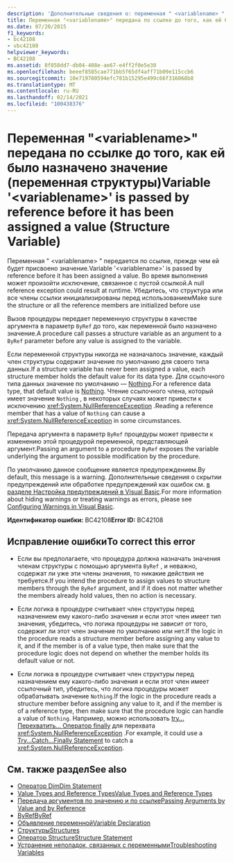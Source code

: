 ```yaml
---
description: 'Дополнительные сведения о: переменная " <variablename> " передается по ссылке, прежде чем ей было присвоено значение (переменная структуры)'
title: Переменная "<variablename>" передана по ссылке до того, как ей было назначено значение (переменная структуры)
ms.date: 07/20/2015
f1_keywords:
- bc42108
- vbc42108
helpviewer_keywords:
- BC42108
ms.assetid: 8f858dd7-db04-408e-ae67-e4ff2f0e5e30
ms.openlocfilehash: beeef8585cae771bb5f65df4aff71b09e115ccb6
ms.sourcegitcommit: 10e719780594efc781b15295e499c66f316068b8
ms.translationtype: MT
ms.contentlocale: ru-RU
ms.lasthandoff: 02/14/2021
ms.locfileid: "100438376"
---
```

# <a name="variable-variablename-is-passed-by-reference-before-it-has-been-assigned-a-value-structure-variable"></a><span data-ttu-id="22a3b-103">Переменная "\<variablename>" передана по ссылке до того, как ей было назначено значение (переменная структуры)</span><span class="sxs-lookup"><span data-stu-id="22a3b-103">Variable '\<variablename>' is passed by reference before it has been assigned a value (Structure Variable)</span></span>

<span data-ttu-id="22a3b-104">Переменная " \<variablename> " передается по ссылке, прежде чем ей будет присвоено значение.</span><span class="sxs-lookup"><span data-stu-id="22a3b-104">Variable '\<variablename>' is passed by reference before it has been assigned a value.</span></span> <span data-ttu-id="22a3b-105">Во время выполнения может произойти исключение, связанное с пустой ссылкой.</span><span class="sxs-lookup"><span data-stu-id="22a3b-105">A null reference exception could result at runtime.</span></span> <span data-ttu-id="22a3b-106">Убедитесь, что структура или все члены ссылки инициализированы перед использованием</span><span class="sxs-lookup"><span data-stu-id="22a3b-106">Make sure the structure or all the reference members are initialized before use</span></span>  
  
 <span data-ttu-id="22a3b-107">Вызов процедуры передает переменную структуры в качестве аргумента в параметр `ByRef` до того, как переменной было назначено значение.</span><span class="sxs-lookup"><span data-stu-id="22a3b-107">A procedure call passes a structure variable as an argument to a `ByRef` parameter before any value is assigned to the variable.</span></span>  
  
 <span data-ttu-id="22a3b-108">Если переменной структуры никогда не назначалось значение, каждый член структуры содержит значение по умолчанию для своего типа данных.</span><span class="sxs-lookup"><span data-stu-id="22a3b-108">If a structure variable has never been assigned a value, each structure member holds the default value for its data type.</span></span> <span data-ttu-id="22a3b-109">Для ссылочного типа данных значение по умолчанию — [Nothing](../language-reference/nothing.md).</span><span class="sxs-lookup"><span data-stu-id="22a3b-109">For a reference data type, that default value is [Nothing](../language-reference/nothing.md).</span></span> <span data-ttu-id="22a3b-110">Чтение ссылочного члена, который имеет значение `Nothing` , в некоторых случаях может привести к исключению <xref:System.NullReferenceException> .</span><span class="sxs-lookup"><span data-stu-id="22a3b-110">Reading a reference member that has a value of `Nothing` can cause a <xref:System.NullReferenceException> in some circumstances.</span></span>  
  
 <span data-ttu-id="22a3b-111">Передача аргумента в параметр `ByRef` процедуры может привести к изменению этой процедурой переменной, представляющей аргумент.</span><span class="sxs-lookup"><span data-stu-id="22a3b-111">Passing an argument to a procedure `ByRef` exposes the variable underlying the argument to possible modification by the procedure.</span></span>  
  
 <span data-ttu-id="22a3b-112">По умолчанию данное сообщение является предупреждением.</span><span class="sxs-lookup"><span data-stu-id="22a3b-112">By default, this message is a warning.</span></span> <span data-ttu-id="22a3b-113">Дополнительные сведения о скрытии предупреждений или обработке предупреждений как ошибок см. [в разделе Настройка предупреждений в Visual Basic](/visualstudio/ide/configuring-warnings-in-visual-basic).</span><span class="sxs-lookup"><span data-stu-id="22a3b-113">For more information about hiding warnings or treating warnings as errors, please see [Configuring Warnings in Visual Basic](/visualstudio/ide/configuring-warnings-in-visual-basic).</span></span>  
  
 <span data-ttu-id="22a3b-114">**Идентификатор ошибки:** BC42108</span><span class="sxs-lookup"><span data-stu-id="22a3b-114">**Error ID:** BC42108</span></span>  
  
## <a name="to-correct-this-error"></a><span data-ttu-id="22a3b-115">Исправление ошибки</span><span class="sxs-lookup"><span data-stu-id="22a3b-115">To correct this error</span></span>  
  
- <span data-ttu-id="22a3b-116">Если вы предполагаете, что процедура должна назначать значения членам структуры с помощью аргумента `ByRef` , и неважно, содержат ли уже эти члены значения, то никакие действия не требуется.</span><span class="sxs-lookup"><span data-stu-id="22a3b-116">If you intend the procedure to assign values to structure members through the `ByRef` argument, and if it does not matter whether the members already hold values, then no action is necessary.</span></span>  
  
- <span data-ttu-id="22a3b-117">Если логика в процедуре считывает член структуры перед назначением ему какого-либо значения и если этот член имеет тип значения, убедитесь, что логика процедуры не зависит от того, содержит ли этот член значение по умолчанию или нет.</span><span class="sxs-lookup"><span data-stu-id="22a3b-117">If the logic in the procedure reads a structure member before assigning any value to it, and if the member is of a value type, then make sure that the procedure logic does not depend on whether the member holds its default value or not.</span></span>  
  
- <span data-ttu-id="22a3b-118">Если логика в процедуре считывает член структуры перед назначением ему какого-либо значения и если этот член имеет ссылочный тип, убедитесь, что логика процедуры может обрабатывать значение `Nothing`.</span><span class="sxs-lookup"><span data-stu-id="22a3b-118">If the logic in the procedure reads a structure member before assigning any value to it, and if the member is of a reference type, then make sure that the procedure logic can handle a value of `Nothing`.</span></span> <span data-ttu-id="22a3b-119">Например, можно использовать [try... Перехватить... Оператор finally](../language-reference/statements/try-catch-finally-statement.md) для перехвата <xref:System.NullReferenceException> .</span><span class="sxs-lookup"><span data-stu-id="22a3b-119">For example, it could use a [Try...Catch...Finally Statement](../language-reference/statements/try-catch-finally-statement.md) to catch a <xref:System.NullReferenceException>.</span></span>  
  
## <a name="see-also"></a><span data-ttu-id="22a3b-120">См. также раздел</span><span class="sxs-lookup"><span data-stu-id="22a3b-120">See also</span></span>

- [<span data-ttu-id="22a3b-121">Оператор Dim</span><span class="sxs-lookup"><span data-stu-id="22a3b-121">Dim Statement</span></span>](../language-reference/statements/dim-statement.md)
- [<span data-ttu-id="22a3b-122">Value Types and Reference Types</span><span class="sxs-lookup"><span data-stu-id="22a3b-122">Value Types and Reference Types</span></span>](../programming-guide/language-features/data-types/value-types-and-reference-types.md)
- [<span data-ttu-id="22a3b-123">Передача аргументов по значению и по ссылке</span><span class="sxs-lookup"><span data-stu-id="22a3b-123">Passing Arguments by Value and by Reference</span></span>](../programming-guide/language-features/procedures/passing-arguments-by-value-and-by-reference.md)
- [<span data-ttu-id="22a3b-124">ByRef</span><span class="sxs-lookup"><span data-stu-id="22a3b-124">ByRef</span></span>](../language-reference/modifiers/byref.md)
- [<span data-ttu-id="22a3b-125">Объявление переменной</span><span class="sxs-lookup"><span data-stu-id="22a3b-125">Variable Declaration</span></span>](../programming-guide/language-features/variables/variable-declaration.md)
- [<span data-ttu-id="22a3b-126">Структуры</span><span class="sxs-lookup"><span data-stu-id="22a3b-126">Structures</span></span>](../programming-guide/language-features/data-types/structures.md)
- [<span data-ttu-id="22a3b-127">Оператор Structure</span><span class="sxs-lookup"><span data-stu-id="22a3b-127">Structure Statement</span></span>](../language-reference/statements/structure-statement.md)
- [<span data-ttu-id="22a3b-128">Устранение неполадок, связанных с переменными</span><span class="sxs-lookup"><span data-stu-id="22a3b-128">Troubleshooting Variables</span></span>](../programming-guide/language-features/variables/troubleshooting-variables.md)
